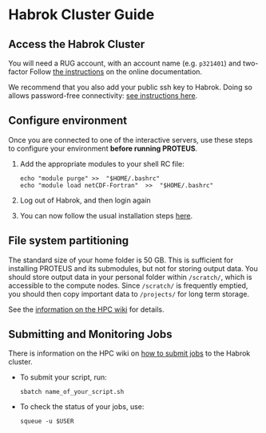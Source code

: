 # Habrok Cluster Guide

## Access the Habrok Cluster

You will need a RUG account, with an account name (e.g. `p321401`) and two-factor
Follow [the instructions](https://wiki.hpc.rug.nl/habrok/connecting_to_the_system/connecting) on the online documentation.

We recommend that you also add your public ssh key to Habrok. Doing so allows password-free
connectivity: [see instructions here](https://wiki.hpc.rug.nl/habrok/connecting_to_the_system/ssh_key_login).

## Configure environment

Once you are connected to one of the interactive servers, use these steps to configure your environment **before running PROTEUS**.

1. Add the appropriate modules to your shell RC file:
    ```console
    echo "module purge" >>  "$HOME/.bashrc"
    echo "module load netCDF-Fortran"  >>  "$HOME/.bashrc"
    ```

2. Log out of Habrok, and then login again

3. You can now follow the usual installation steps [here](./installation.md).

## File system partitioning

The standard size of your home folder is 50 GB. This is sufficient for installing PROTEUS and its submodules, but not for storing output data.
You should store output data in your personal folder within `/scratch/`, which is accessible to the compute nodes.
Since `/scratch/` is frequently emptied, you should then copy important data to `/projects/` for long term storage.

See the [information on the HPC wiki](https://wiki.hpc.rug.nl/habrok/job_management/partitions) for details.

## Submitting and Monitoring Jobs

There is information on the HPC wiki on [how to submit jobs](https://wiki.hpc.rug.nl/habrok/job_management/scheduling_system) to the Habrok cluster.

- To submit your script, run:
    ```console
    sbatch name_of_your_script.sh
    ```

- To check the status of your jobs, use:
    ```console
    squeue -u $USER
    ```
